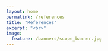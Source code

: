 ```yaml
---
layout: home
permalink: /references
title: "References"
excerpt: "<br>"
image:
  feature: /banners/scope_banner.jpg
---
```

